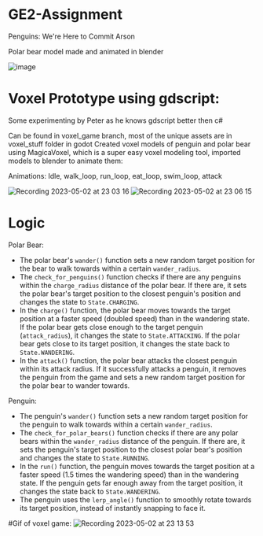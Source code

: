 # GE2-Assignment
Penguins:
We're Here to Commit Arson

Polar bear model made and animated in blender

![image](https://user-images.githubusercontent.com/56588308/235794012-6559d26b-c7c3-4822-aa4e-01ac41db0d6b.png)






# Voxel Prototype using gdscript:
Some experimenting by Peter as he knows gdscript better then c#

Can be found in voxel_game branch, most of the unique assets are in voxel_stuff folder in godot
Created voxel models of penguin and polar bear using MagicaVoxel, which is a super easy voxel modeling tool, imported models to blender to animate them:

Animations: Idle, walk_loop, run_loop, eat_loop, swim_loop, attack

![Recording 2023-05-02 at 23 03 16](https://user-images.githubusercontent.com/56588308/235795991-65c31fa5-9a09-4dc2-90c8-ea5a5feb31fc.gif) ![Recording 2023-05-02 at 23 06 15](https://user-images.githubusercontent.com/56588308/235796214-674f5a01-2d91-45c8-b7d1-b193572e526c.gif)


# Logic

Polar Bear:
- The polar bear's `wander()` function sets a new random target position for the bear to walk towards within a certain `wander_radius`.
- The `check_for_penguins()` function checks if there are any penguins within the `charge_radius` distance of the polar bear. If there are, it sets the polar bear's target position to the closest penguin's position and changes the state to `State.CHARGING`.
- In the `charge()` function, the polar bear moves towards the target position at a faster speed (doubled speed) than in the wandering state. If the polar bear gets close enough to the target penguin (`attack_radius`), it changes the state to `State.ATTACKING`. If the polar bear gets close to its target position, it changes the state back to `State.WANDERING`.
- In the `attack()` function, the polar bear attacks the closest penguin within its attack radius. If it successfully attacks a penguin, it removes the penguin from the game and sets a new random target position for the polar bear to wander towards.

Penguin:
- The penguin's `wander()` function sets a new random target position for the penguin to walk towards within a certain `wander_radius`.
- The `check_for_polar_bears()` function checks if there are any polar bears within the `wander_radius` distance of the penguin. If there are, it sets the penguin's target position to the closest polar bear's position and changes the state to `State.RUNNING`.
- In the `run()` function, the penguin moves towards the target position at a faster speed (1.5 times the wandering speed) than in the wandering state. If the penguin gets far enough away from the target position, it changes the state back to `State.WANDERING`. 
- The penguin uses the `lerp_angle()` function to smoothly rotate towards its target position, instead of instantly snapping to face it.

#Gif of voxel game:
![Recording 2023-05-02 at 23 13 53](https://user-images.githubusercontent.com/56588308/235797333-4870c8b6-e2a1-48e1-98ba-23551ba77984.gif)
